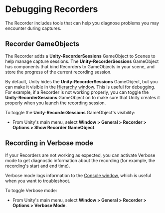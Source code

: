 # Debugging Recorders

The Recorder includes tools that can help you diagnose problems you may encounter during captures.

## Recorder GameObjects

The Recorder adds a **Unity-RecorderSessions** GameObject to Scenes to help manage capture sessions. The **Unity-RecorderSessions** GameObject has components that bind Recorders to GameObjects in your scene, and store the progress of the current recording session.

By default, Unity hides the **Unity-RecorderSessions** GameObject, but you can make it visible in the [Hierarchy window](https://docs.unity3d.com/Manual/Hierarchy.html). This is useful for debugging. For example, if a Recorder is not working properly, you can toggle the **Unity-RecorderSessions** GameObject on to make sure that Unity creates it properly when you launch the recording session.

To toggle the **Unity-RecorderSessions** GameObject's visibility:

- From Unity's main menu, select **Window > General > Recorder > Options > Show Recorder GameObject**.

## Recording in Verbose mode

If your Recorders are not working as expected, you can activate Verbose mode to get diagnostic information about the recording (for example, the recording's start and end time).

Verbose mode logs information to the [Console window](https://docs.unity3d.com/Manual/Console.html), which is  useful when you want to troubleshoot.

To toggle Verbose mode:

- From Unity's main menu, select **Window > General > Recorder > Options > Verbose Mode**.
